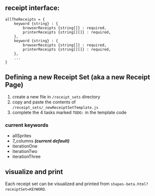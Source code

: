 
## receipt interface:
```
allTheReceipts = {
    keyword {string} : {
        browserReceipts {string[]} : required,
        printerReceipts {string[][]} : required,
    },
    keyword {string} : {
        browserReceipts {string[]} : required,
        printerReceipts {string[][]} : required,
    },
    ...
}
```
## Defining a new Receipt Set (aka a new Receipt Page)
1. create a new file in `/receipt_sets` directory
2. copy and paste the contents of `/receipt_sets/_newReceiptSetTemplate.js`
3. complete the 4 tasks marked `TODO:` in the template code

### current keywords
- allSprites
- 7_columns  ***(current default)***
- iterationOne
- iterationTwo
- iterationThree

## visualize and print
Each receipt set can be visualized and printed from `shapes-beta.html?receiptSet=KEYWORD`.